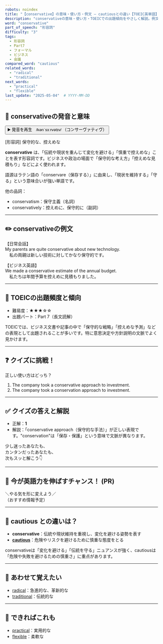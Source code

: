 ```yaml
---
robots: noindex
title: "【conservative】の意味・使い方・例文 ― cautiousとの違い【TOEIC英単語】"
description: "conservativeの意味・使い方・TOEICでの出題傾向をやさしく解説。例文・クイズ付きでcautiousとの違いもわかりやすく学べます。"
word: "conservative"
part_of_speech: "形容詞"
difficulty: "3"
tags:
  - 形容詞
  - Part7
  - フォーマル
  - ビジネス
  - 会議
compared_word: "cautious"
related_words:
  - "radical"
  - "traditional"
next_words:
  - "practical"
  - "flexible"
last_update: "2025-05-04"  # YYYY-MM-DD
---
```


## 🔰 conservativeの発音と意味

<button class="play-audio" onclick="playTTS('conservative')">
  <span class="play-audio-main">
    ▶️ 発音を再生　/kənˈsɜːrvətɪv/
  </span>
  <span class="play-audio-sub">
    （コンサーヴァティヴ）
  </span>
</button>

[形容詞] 保守的な、控えめな

**conservative** は、「伝統や現状を重んじて変化を避ける」「慎重で控えめな」ことを表す形容詞です。ビジネスや政治の場面で「保守的な考え方」「控えめな見積もり」などによく使われます。

語源はラテン語の「conservare（保存する）」に由来し、「現状を維持する」「守る」という意味合いが強い単語です。

他の品詞：  
- conservatism：保守主義（名詞）
- conservatively：控えめに、保守的に（副詞）

---

## ✏️ conservativeの例文

【日常会話】  
My parents are quite conservative about new technology.  
　私の両親は新しい技術に対してかなり保守的です。

【ビジネス英語】  
We made a conservative estimate of the annual budget.  
　私たちは年間予算を控えめに見積もりました。

---

## 🎯 TOEICの出題頻度と傾向

- 難易度：★★★☆☆
- 出題パート：Part 7（長文読解）

TOEICでは、ビジネス文書や記事の中で「保守的な戦略」「控えめな予測」などの表現として出題されることが多いです。特に意思決定や方針説明の文脈でよく見かけます。

---

## ❓ クイズに挑戦！

正しい使い方はどっち？

1. The company took a conservative approach to investment.  
2. The company took a conservation approach to investment.

---

## ✅ クイズの答えと解説

- 正解：**1**
- 解説：「conservative approach（保守的な手法）」が正しい表現です。"conservation"は「保存・保護」という意味で文脈が異なります。

少し迷ったあなたも、  
カンタンだったあなたも、  
次もスッと解こう👇️

---

## 🚀 今が英語力を伸ばすチャンス！ (PR)

<div class="info-center">
＼やる気を形に変えよう／<br>  
（おすすめ情報予定）
</div>

---

## 🤔  cautious との違いは？

- **conservative**：伝統や現状維持を重視し、変化を避ける姿勢を表す
- **[cautious](/word/cautious)**：危険やリスクを避けるために慎重な態度をとる

conservativeは「変化を避ける」「伝統を守る」ニュアンスが強く、cautiousは「危険や失敗を避けるための慎重さ」に重点があります。

---

## 🧩 あわせて覚えたい

- [radical](/word/radical)：急進的な、革新的な
- [traditional](/word/traditional)：伝統的な

---

## 📖 できればこれも

- [practical](/word/practical)：実用的な
- [flexible](/word/flexible)：柔軟な

<!-- cvid: aid27_bid12 -->
